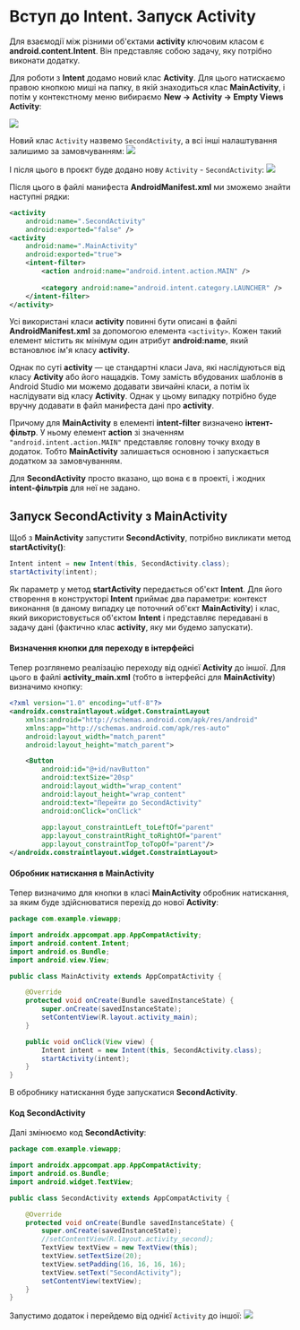 # Вступ до Intent. Запуск Activity

Для взаємодії між різними об'єктами **activity** ключовим класом є **android.content.Intent**. Він представляє собою задачу, яку потрібно виконати додатку.

Для роботи з **Intent** додамо новий клас **Activity**. Для цього натискаємо правою кнопкою миші на папку, в якій знаходиться клас **MainActivity**, і потім у контекстному меню вибираємо **New -> Activity -> Empty Views Activity**:

![](/images/android/2-lesson/19-intent/1.png)

Новий клас `Activity` назвемо `SecondActivity`, а всі інші налаштування залишимо за замовчуванням:
![](/images/android/2-lesson/19-intent/2.png)

І після цього в проєкт буде додано нову `Activity` - `SecondActivity`:
![](/images/android/2-lesson/19-intent/3.png)

Після цього в файлі манифеста **AndroidManifest.xml** ми зможемо знайти наступні рядки:

```xml
<activity
    android:name=".SecondActivity"
    android:exported="false" />
<activity
    android:name=".MainActivity"
    android:exported="true">
    <intent-filter>
        <action android:name="android.intent.action.MAIN" />
 
        <category android:name="android.intent.category.LAUNCHER" />
    </intent-filter>
</activity>
```

Усі використані класи **activity** повинні бути описані в файлі **AndroidManifest.xml** за допомогою елемента `<activity>`. Кожен такий елемент містить як мінімум один атрибут **android:name**, який встановлює ім'я класу **activity**.

Однак по суті **activity** — це стандартні класи Java, які наслідуються від класу **Activity** або його нащадків. Тому замість вбудованих шаблонів в Android Studio ми можемо додавати звичайні класи, а потім їх наслідувати від класу **Activity**. Однак у цьому випадку потрібно буде вручну додавати в файл манифеста дані про **activity**.

Причому для **MainActivity** в елементі **intent-filter** визначено **інтент-фільтр**. У ньому елемент **action** зі значенням `"android.intent.action.MAIN"` представляє головну точку входу в додаток. Тобто **MainActivity** залишається основною і запускається додатком за замовчуванням.

Для **SecondActivity** просто вказано, що вона є в проекті, і жодних **intent-фільтрів** для неї не задано.

## Запуск SecondActivity з MainActivity

Щоб з **MainActivity** запустити **SecondActivity**, потрібно викликати метод **startActivity()**:

```java
Intent intent = new Intent(this, SecondActivity.class);
startActivity(intent);
```

Як параметр у метод **startActivity** передається об'єкт **Intent**. Для його створення в конструкторі **Intent** приймає два параметри: контекст виконання (в даному випадку це поточний об'єкт **MainActivity**) і клас, який використовується об'єктом **Intent** і представляє передавані в задачу дані (фактично клас **activity**, яку ми будемо запускати).

#### Визначення кнопки для переходу в інтерфейсі

Тепер розглянемо реалізацію переходу від однієї **Activity** до іншої. Для цього в файлі **activity_main.xml** (тобто в інтерфейсі для **MainActivity**) визначимо кнопку:

```xml
<?xml version="1.0" encoding="utf-8"?>
<androidx.constraintlayout.widget.ConstraintLayout
    xmlns:android="http://schemas.android.com/apk/res/android"
    xmlns:app="http://schemas.android.com/apk/res-auto"
    android:layout_width="match_parent"
    android:layout_height="match_parent">

    <Button
        android:id="@+id/navButton"
        android:textSize="20sp"
        android:layout_width="wrap_content"
        android:layout_height="wrap_content"
        android:text="Перейти до SecondActivity"
        android:onClick="onClick"
        
        app:layout_constraintLeft_toLeftOf="parent"
        app:layout_constraintRight_toRightOf="parent"
        app:layout_constraintTop_toTopOf="parent"/>
</androidx.constraintlayout.widget.ConstraintLayout>
```

#### Обробник натискання в **MainActivity**

Тепер визначимо для кнопки в класі **MainActivity** обробник натискання, за яким буде здійснюватися перехід до нової **Activity**:

```java
package com.example.viewapp;

import androidx.appcompat.app.AppCompatActivity;
import android.content.Intent;
import android.os.Bundle;
import android.view.View;

public class MainActivity extends AppCompatActivity {

    @Override
    protected void onCreate(Bundle savedInstanceState) {
        super.onCreate(savedInstanceState);
        setContentView(R.layout.activity_main);
    }

    public void onClick(View view) {
        Intent intent = new Intent(this, SecondActivity.class);
        startActivity(intent);
    }
}
```

В обробнику натискання буде запускатися **SecondActivity**.

#### Код **SecondActivity**

Далі змінюємо код **SecondActivity**:

```java
package com.example.viewapp;

import androidx.appcompat.app.AppCompatActivity;
import android.os.Bundle;
import android.widget.TextView;

public class SecondActivity extends AppCompatActivity {

    @Override
    protected void onCreate(Bundle savedInstanceState) {
        super.onCreate(savedInstanceState);
        //setContentView(R.layout.activity_second);
        TextView textView = new TextView(this);
        textView.setTextSize(20);
        textView.setPadding(16, 16, 16, 16);
        textView.setText("SecondActivity");
        setContentView(textView);
    }
}
```
Запустимо додаток і перейдемо від однієї `Activity` до іншої:
![](/images/android/2-lesson/19-intent/4.png)
